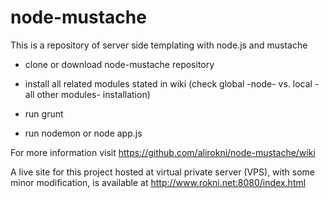 node-mustache
=============

This is a repository of server side templating with node.js and mustache

 * clone or download node-mustache repository 

 * install all related modules stated in wiki (check global -node- vs. local -all other modules- installation)

 * run grunt

 * run nodemon or node app.js

For more information visit https://github.com/alirokni/node-mustache/wiki

A live site for this project hosted at virtual private server (VPS), with some minor modification, is available at http://www.rokni.net:8080/index.html
